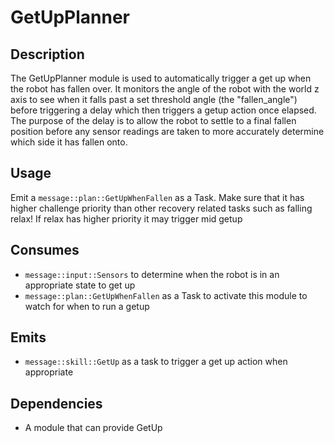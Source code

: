 # GetUpPlanner

## Description

The GetUpPlanner module is used to automatically trigger a get up when the robot has fallen over.
It monitors the angle of the robot with the world z axis to see when it falls past a set threshold angle (the "fallen_angle") before triggering a delay which then triggers a getup action once elapsed.
The purpose of the delay is to allow the robot to settle to a final fallen position before any sensor readings are taken to more accurately determine which side it has fallen onto.

## Usage

Emit a `message::plan::GetUpWhenFallen` as a Task.
Make sure that it has higher challenge priority than other recovery related tasks such as falling relax!
If relax has higher priority it may trigger mid getup

## Consumes

- `message::input::Sensors` to determine when the robot is in an appropriate state to get up
- `message::plan::GetUpWhenFallen` as a Task to activate this module to watch for when to run a getup

## Emits

- `message::skill::GetUp` as a task to trigger a get up action when appropriate

## Dependencies

- A module that can provide GetUp
